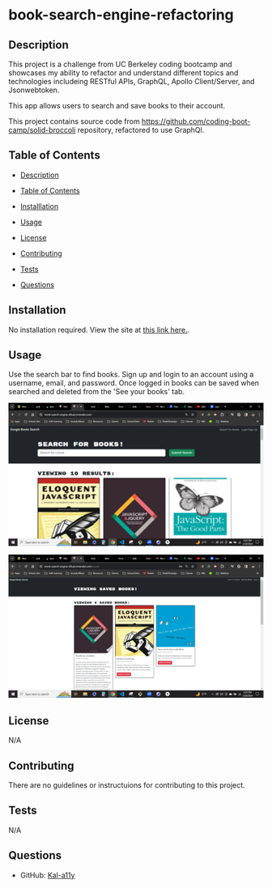 # book-search-engine-refactoring

## Description

This project is a challenge from UC Berkeley coding bootcamp and showcases my ability to refactor and understand different topics and technologies includeing RESTful APIs, GraphQL, Apollo Client/Server, and Jsonwebtoken.

This app allows users to search and save books to their account.

This project contains source code from https://github.com/coding-boot-camp/solid-broccoli repository, refactored to use GraphQl.

  ## Table of Contents 

  - [Description](#description)

  - [Table of Contents](#table-of-contents)

  - [Installlation](#installlation)

  - [Usage](#usage)

  - [License](#license)

  - [Contributing](#contributing)

  - [Tests](#tests)

  - [Questions](#questions) 


  ## Installation

  No installation required. View the site at [this link here.](https://book-search-engine-dhud.onrender.com/).

  ## Usage

  Use the search bar to find books. Sign up and login to an account using a username, email, and password. Once logged in books can be saved when searched and deleted from the 'See your books' tab.

![Example of page](./readme-assets/page-example-1.png)

![Example of page 2](./readme-assets/page-example-2.png)

  ## License

  N/A

  ## Contributing

  There are no guidelines or instructuions for contributing to this project.

  ## Tests

  N/A

  ## Questions

  - GitHub: [Kal-a11y](https://github.com/Kal-a11y/)